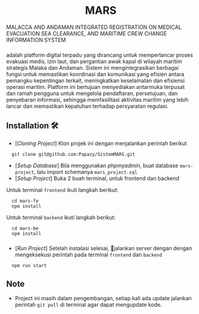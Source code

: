 <h1 align="center">MARS</h1>






MALACCA AND ANDAMAN INTEGRATED REGISTRATION ON MEDICAL EVACUATION SEA CLEARANCE, AND MARITIME CREW CHANGE INFORMATION SYSTEM
###

adalah platform digital terpadu yang dirancang untuk memperlancar proses evakuasi medis, izin laut, dan pergantian awak kapal di wilayah maritim strategis Malaka dan Andaman. Sistem ini mengintegrasikan berbagai fungsi untuk memastikan koordinasi dan komunikasi yang efisien antara pemangku kepentingan terkait, meningkatkan keselamatan dan efisiensi operasi maritim. Platform ini bertujuan menyediakan antarmuka terpusat dan ramah pengguna untuk mengelola pendaftaran, persetujuan, dan penyebaran informasi, sehingga memfasilitasi aktivitas maritim yang lebih lancar dan memastikan kepatuhan terhadap persyaratan regulasi.

## Installation 🛠️

- [*Cloning Project*] Klon projek ini dengan menjalankan perintah berikut

```
  git clone git@github.com:Papazy/SistemMARS.git
```

- [*Setup Database*] Bila menggunakan *phpmyadmin*, buat database `mars-project`, lalu import schemanya `mars_project.sql`
- [*Setup Project*] Buka 2 buah terminal, untuk frontend dan backend

Untuk terminal `frontend` ikuti langkah berikut:
```
  cd mars-fe
  npm install
```

Untuk terminal `backend` ikuti langkah berikut:

```
  cd mars-be
  npm install
```
###
- [*Run Project*] Setelah instalasi selesai, 🚀jalankan server dengan dengan mengeksekusi perintah pada terminal `frontend` dan `backend`
```
  npm run start
```
## Note
- Project ini masih dalam pengembangan, setiap kali ada update jalankan perintah `git pull` di terminal agar dapat mengupdate kode.
